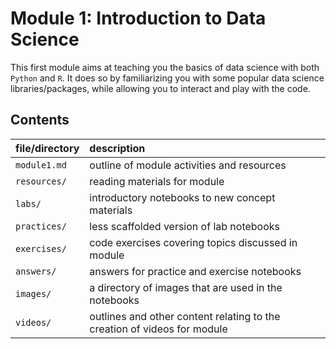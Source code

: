 # **Module 1**: Introduction to Data Science

This first module aims at teaching you the basics of data science with both `Python` and `R`. It does so by familiarizing you with some popular data science libraries/packages, while allowing you to interact and play with the code.

## Contents

file/directory | description
:--------------|:-----------
`module1.md`   | outline of module activities and resources
`resources/`   | reading materials for module
`labs/`        | introductory notebooks to new concept materials
`practices/`   | less scaffolded version of lab notebooks
`exercises/`   | code exercises covering topics discussed in module
`answers/`     | answers for practice and exercise notebooks
`images/`      | a directory of images that are used in the notebooks
`videos/`      | outlines and other content relating to the creation of videos for module
